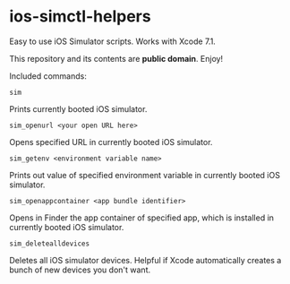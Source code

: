 ios-simctl-helpers
==================

Easy to use iOS Simulator scripts. Works with Xcode 7.1.

This repository and its contents are **public domain**. Enjoy!

Included commands:

	sim

Prints currently booted iOS simulator.

	sim_openurl <your open URL here>

Opens specified URL in currently booted iOS simulator.

	sim_getenv <environment variable name>

Prints out value of specified environment variable in currently booted iOS simulator.

	sim_openappcontainer <app bundle identifier>

Opens in Finder the app container of specified app, which is installed in currently booted iOS simulator.

	sim_deletealldevices

Deletes all iOS simulator devices. Helpful if Xcode automatically creates a bunch of new devices you don't want.